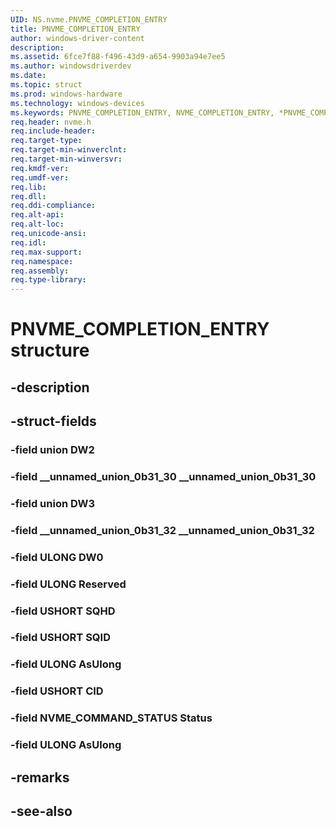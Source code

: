 ```yaml
---
UID: NS.nvme.PNVME_COMPLETION_ENTRY
title: PNVME_COMPLETION_ENTRY
author: windows-driver-content
description: 
ms.assetid: 6fce7f88-f496-43d9-a654-9903a94e7ee5
ms.author: windowsdriverdev
ms.date: 
ms.topic: struct
ms.prod: windows-hardware
ms.technology: windows-devices
ms.keywords: PNVME_COMPLETION_ENTRY, NVME_COMPLETION_ENTRY, *PNVME_COMPLETION_ENTRY
req.header: nvme.h
req.include-header:
req.target-type:
req.target-min-winverclnt:
req.target-min-winversvr:
req.kmdf-ver:
req.umdf-ver:
req.lib:
req.dll:
req.ddi-compliance:
req.alt-api:
req.alt-loc:
req.unicode-ansi:
req.idl:
req.max-support:
req.namespace:
req.assembly:
req.type-library:
---
```


# PNVME_COMPLETION_ENTRY structure

## -description



## -struct-fields

### -field union DW2			
 	
### -field __unnamed_union_0b31_30 __unnamed_union_0b31_30			
 	
### -field union DW3			
 	
### -field __unnamed_union_0b31_32 __unnamed_union_0b31_32			
 	
### -field ULONG DW0			
 	
### -field ULONG Reserved			
 	
### -field USHORT SQHD			
 	
### -field USHORT SQID			
 	
### -field ULONG AsUlong			
 	
### -field USHORT CID			
 	
### -field NVME_COMMAND_STATUS Status			
 	
### -field ULONG AsUlong			
 	
## -remarks

## -see-also